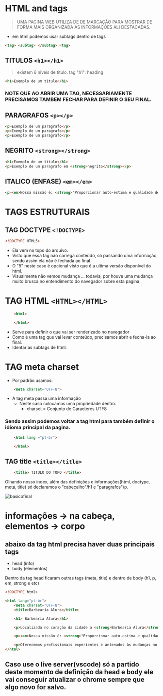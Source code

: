# HTML and tags

> UMA PAGINA WEB UTILIZA DE <TAGS> DE MARCAÇÃO PARA MOSTRAR DE FORMA MAIS ORGANIZADA AS INFORMAÇÕES ALI DESTACADAS.

- em html podemos usar subtags dentro de tags

````html
<tag> <subtag> </subtag> <tag>
````

## TITULOS `<h1></h1>`
> existem 6 niveis de titulo.
tag "h1": heading

```HTML
<h1>Exemplo de um titulo</h1>
```
### NOTE QUE AO ABRIR UMA TAG, NECESSARIAMENTE PRECISAMOS TAMBEM FECHAR PARA DEFINIR O SEU FINAL.


## PARAGRAFOS `<p></p>`

```HTML
<p>Exemplo de um paragrafo</p>
<p>Exemplo de um paragrafo</p>
<p>Exemplo de um paragrafo</p>
```

## NEGRITO `<strong></strong>`

```HTML
<h1>Exemplo de um titulo</h1>
<p>Exemplo de um paragrafo em <strong>negrito</strong></p>
```

## ITALICO (ENFASE) `<em></em>`
```html
<p><em>Nossa missão é: <strong>"Proporcionar auto-estima e qualidade de vida aos clientes".</strong></em></p>
```

# TAGS ESTRUTURAIS
## TAG DOCTYPE `<!DOCTYPE>`


```html
<!DOCTYPE HTML5>
```
- Ela vem no topo do arquivo.
- Visto que essa tag não carrega conteúdo, só passando uma informação, sendo assim ela não é fechada ao final.
- O "5" neste caso é opcional visto que é a ultima versão disponível do html.
- Visualmente não vemos mudança ... todavia, por houve uma mudança muito brusca no entendimento do navegador sobre esta pagina.


# TAG HTML `<HTML></HTML>`

````html
    <html>

    </html>
````
- Serve para definir o que vai ser renderizado no navegador
- Como é uma tag que vai levar conteúdo, precisamos abrir e fecha-la ao final.
- Identar as subtags de html.

# TAG meta charset
- Por padrão usamos:

```html
    <meta charset="UTF-8">
```
- A tag meta passa uma informação
    - Neste caso colocamos uma propriedade dentro.
        - charset = Conjunto de Caracteres UTF8
### Sendo assim podemos voltar a tag html para também definir o idioma principal da pagina.

````html
    <html lang ="pt-br">

    </html>
````
## TAG title `<title></title>`
````html
    <title> TITULO DO TOPO </title>
````
Olhando nosso index, além das definições e informações(html, doctype, meta, title) só declaramos o "cabeçalho"/h1 e "paragrafos"/p. 

![basicofinal](reademeprevia.png)

# informações -> na cabeça, elementos -> corpo

## abaixo da tag html precisa haver duas principais tags

- head (info)
- body (elementos)

Dentro da tag head ficaram outras tags (meta, title) e dentro de body (h1, p, em, strong e etc)

```html
<!DOCTYPE html>

<html lang="pt-br">
    <meta charset="UTF-8">
    <title>Barbearia Alura</title>

    <h1> Barbearia Alura</h1>

    <p>Localizada no coração da cidade a <strong>Barbearia Alura</strong> traz para o mercado o que há de melhor para o seu cabelo e barba.Fundada em 2019, a Barbearia Alura já é destaque na cidade e conquista novos clientes a cada dia.</p>

    <p><em>Nossa missão é: <strong>"Proporcionar auto-estima e qualidade de vida aos clientes".</strong></em></p>

    <p>Oferecemos profissionais experientes e antenados às mudanças no mundo da moda. O atendimento possui padrão de excelência e agilidade, garantindo qualidade e satisfação dos nossos clientes.</p>
</html>
```

## Caso use o live server(vscode) só a partido deste momento de definição da head e body ele vai conseguir atualizar o chrome sempre que algo novo for salvo.

